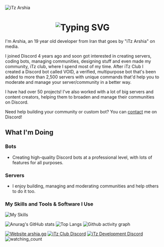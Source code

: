 ![iTz Arshia](https://user-images.githubusercontent.com/89854127/213686835-16c118d2-d724-4ef8-a534-df1032a4caf1.jpg)

<h1 align="center"><img src="https://readme-typing-svg.demolab.com?font=Jetbrains+Mono&size=35&duration=3000&pause=1000&color=A4E3F8&center=true&vCenter=true&width=1000&height=40&lines=Hi%2C+I'm+Arshia;a+Discord+Bot+Developer+and+Server+Architect;I+love+creating+and+coding+cool+stuff;Also%2C+I'm+interested+in+managing+communities;Welcome+to+my+GitHub+profile!" alt="Typing SVG" /></h1>

I'm Arshia, an 19 year old developer from Iran that goes by "iTz Arshia" on media.

I joined Discord 4 years ago and soon got interested in creating servers, coding bots, managing communities, designing stuff and even made my community, iTz club, where I spend most of my time. After iTz Club I created a Discord bot called VOID, a verified, multipurpose bot that's been added to more than 2,500 servers with unique commands that'd help you to moderate and manage your server/community in a better way.

I have had over 50 projects! I've also worked with a lot of big servers and content creators, helping them to broaden and manage their communities on Discord.

Need help building your community or custom bot? You can [contact](https://discord.com/channels/@me/555688871023869952) me on Discord!

## What I'm Doing

### Bots
- Creating high-quality Discord bots at a professional level, with lots of features for all purposes.
### Servers
- I enjoy building, managing and moderating communities and help others to do it too.

### My Skills and Tools & Software I Use
![My Skills](https://skillicons.dev/icons?i=js,ts,html,css,nodejs,jquery,bootstrap,vscode,mongodb,postgres,cloudflare,discord,github,git)

![Anurag's GitHub stats](https://github-readme-stats.vercel.app/api?username=iTzArshia&count_private=true&show_icons=true&theme=react)
![Top Langs](https://github-readme-stats.vercel.app/api/top-langs/?username=iTzArshia&layout=compact&theme=react)
![Github activity graph](https://github-readme-activity-graph.cyclic.app/graph?username=iTzArshia&theme=react-dark&hide_border=true&area=true)

[![Website arshia.gq](https://img.shields.io/website-up-down-green-red/http/shields.io.svg)](https://arshia.gq)
[![iTz Club Discord](https://badgen.net/discord/members/8hr9CRqmfc)](https://discord.gg/8hr9CRqmfc)
[![iTz Development Discord](https://badgen.net/discord/members/nKrBshQvcK)](https://discord.gg/nKrBshQvcK)
<img src="https://komarev.com/ghpvc/?username=iTzArshia&color=brightgreen" alt="watching_count" />
